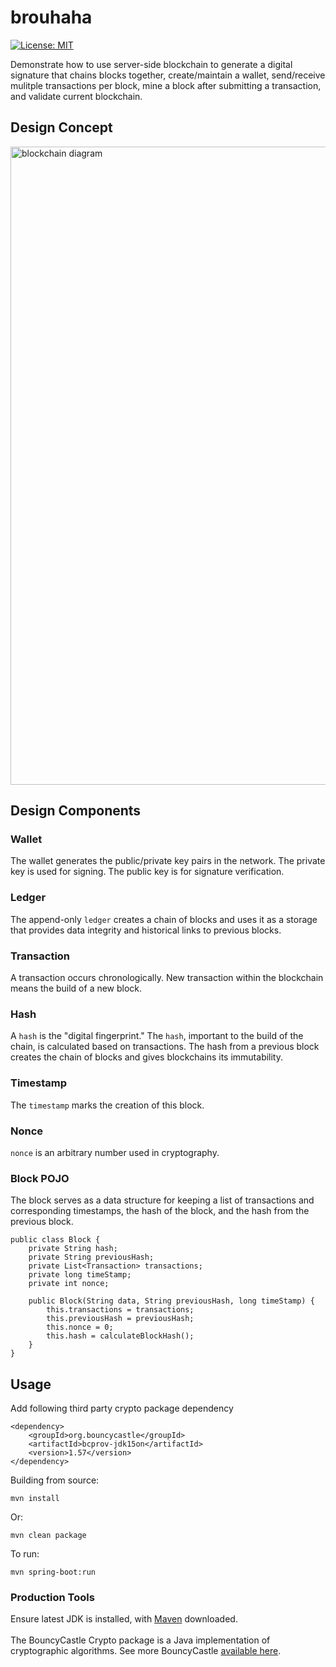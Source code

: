 # brouhaha

[![License: MIT](https://img.shields.io/badge/License-MIT-red.svg)](https://github.com/lhmzhou/brouhaha/blob/master/LICENSE)

Demonstrate how to use server-side blockchain to generate a digital signature that chains blocks together, create/maintain a wallet, send/receive mulitple transactions per block, mine a block after submitting a transaction, and validate current blockchain.

## Design Concept

<img width="1021" alt="blockchain diagram" src="https://user-images.githubusercontent.com/16420802/73094758-440b1f80-3eaf-11ea-8f0a-de148477cf0f.png">


## Design Components

### Wallet 

The wallet generates the public/private key pairs in the network. The private key is used for signing. The public key is for signature verification.

### Ledger

The append-only `ledger` creates a chain of blocks and uses it as a storage that provides data integrity and historical links to previous blocks. 

### Transaction

A transaction occurs chronologically. New transaction within the blockchain means the build of a new block.

### Hash

A `hash` is the "digital fingerprint." The `hash`, important to the build of the chain, is calculated based on transactions. The hash from a previous block creates the chain of blocks and gives blockchains its immutability.

### Timestamp

The `timestamp` marks the creation of this block.

### Nonce

`nonce` is an arbitrary number used in cryptography.

### Block POJO

The block serves as a data structure for keeping a list of transactions and corresponding timestamps, the hash of the block, and the hash from the previous block. 

```
public class Block {
    private String hash;
    private String previousHash;
    private List<Transaction> transactions;
    private long timeStamp;
    private int nonce; 
  
    public Block(String data, String previousHash, long timeStamp) {
        this.transactions = transactions;
        this.previousHash = previousHash;
        this.nonce = 0; 
        this.hash = calculateBlockHash();
    }
}
```

## Usage

Add following third party crypto package dependency
```
<dependency>
    <groupId>org.bouncycastle</groupId>
    <artifactId>bcprov-jdk15on</artifactId>
    <version>1.57</version>
</dependency>
```

Building from source:
```
mvn install
```

Or:
```
mvn clean package
```

To run:
```
mvn spring-boot:run
```

### Production Tools

Ensure latest JDK is installed, with [Maven](http://maven.apache.org/) downloaded.
</br>
</br> 
The BouncyCastle Crypto package is a Java implementation of cryptographic algorithms. 
See more BouncyCastle [available here](http://www.bouncycastle.org/java.html).

